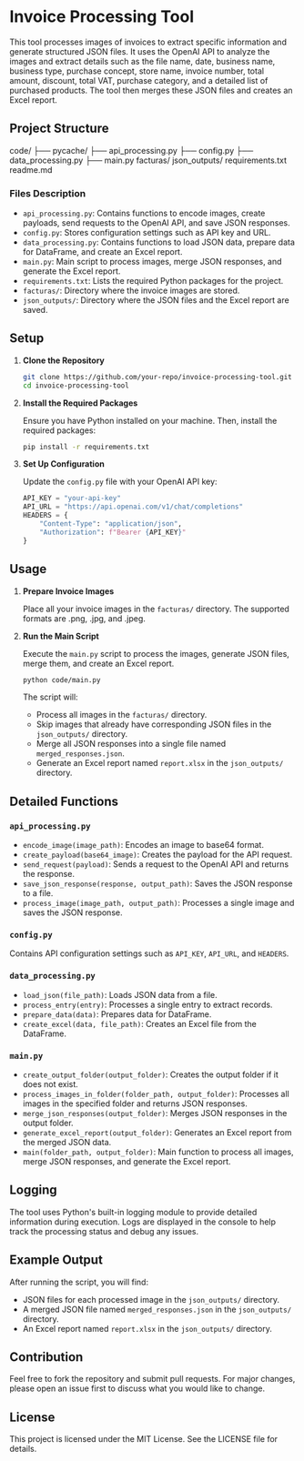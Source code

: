 # Invoice Processing Tool

This tool processes images of invoices to extract specific information and generate structured JSON files. It uses the OpenAI API to analyze the images and extract details such as the file name, date, business name, business type, purchase concept, store name, invoice number, total amount, discount, total VAT, purchase category, and a detailed list of purchased products. The tool then merges these JSON files and creates an Excel report.

## Project Structure

code/
├── pycache/
├── api_processing.py
├── config.py
├── data_processing.py
├── main.py
facturas/
json_outputs/
requirements.txt
readme.md

### Files Description

- `api_processing.py`: Contains functions to encode images, create payloads, send requests to the OpenAI API, and save JSON responses.
- `config.py`: Stores configuration settings such as API key and URL.
- `data_processing.py`: Contains functions to load JSON data, prepare data for DataFrame, and create an Excel report.
- `main.py`: Main script to process images, merge JSON responses, and generate the Excel report.
- `requirements.txt`: Lists the required Python packages for the project.
- `facturas/`: Directory where the invoice images are stored.
- `json_outputs/`: Directory where the JSON files and the Excel report are saved.

## Setup

1. **Clone the Repository**

   ```bash
   git clone https://github.com/your-repo/invoice-processing-tool.git
   cd invoice-processing-tool
   ```

2. **Install the Required Packages**

   Ensure you have Python installed on your machine. Then, install the required packages:

   ```bash
   pip install -r requirements.txt
   ```

3. **Set Up Configuration**

   Update the `config.py` file with your OpenAI API key:

   ```python
   API_KEY = "your-api-key"
   API_URL = "https://api.openai.com/v1/chat/completions"
   HEADERS = {
       "Content-Type": "application/json",
       "Authorization": f"Bearer {API_KEY}"
   }
   ```

## Usage

1. **Prepare Invoice Images**

   Place all your invoice images in the `facturas/` directory. The supported formats are .png, .jpg, and .jpeg.

2. **Run the Main Script**

   Execute the `main.py` script to process the images, generate JSON files, merge them, and create an Excel report.

   ```bash
   python code/main.py
   ```

   The script will:
   - Process all images in the `facturas/` directory.
   - Skip images that already have corresponding JSON files in the `json_outputs/` directory.
   - Merge all JSON responses into a single file named `merged_responses.json`.
   - Generate an Excel report named `report.xlsx` in the `json_outputs/` directory.

## Detailed Functions

### `api_processing.py`

- `encode_image(image_path)`: Encodes an image to base64 format.
- `create_payload(base64_image)`: Creates the payload for the API request.
- `send_request(payload)`: Sends a request to the OpenAI API and returns the response.
- `save_json_response(response, output_path)`: Saves the JSON response to a file.
- `process_image(image_path, output_path)`: Processes a single image and saves the JSON response.

### `config.py`

Contains API configuration settings such as `API_KEY`, `API_URL`, and `HEADERS`.

### `data_processing.py`

- `load_json(file_path)`: Loads JSON data from a file.
- `process_entry(entry)`: Processes a single entry to extract records.
- `prepare_data(data)`: Prepares data for DataFrame.
- `create_excel(data, file_path)`: Creates an Excel file from the DataFrame.

### `main.py`

- `create_output_folder(output_folder)`: Creates the output folder if it does not exist.
- `process_images_in_folder(folder_path, output_folder)`: Processes all images in the specified folder and returns JSON responses.
- `merge_json_responses(output_folder)`: Merges JSON responses in the output folder.
- `generate_excel_report(output_folder)`: Generates an Excel report from the merged JSON data.
- `main(folder_path, output_folder)`: Main function to process all images, merge JSON responses, and generate the Excel report.

## Logging

The tool uses Python's built-in logging module to provide detailed information during execution. Logs are displayed in the console to help track the processing status and debug any issues.

## Example Output

After running the script, you will find:
- JSON files for each processed image in the `json_outputs/` directory.
- A merged JSON file named `merged_responses.json` in the `json_outputs/` directory.
- An Excel report named `report.xlsx` in the `json_outputs/` directory.

## Contribution

Feel free to fork the repository and submit pull requests. For major changes, please open an issue first to discuss what you would like to change.

## License

This project is licensed under the MIT License. See the LICENSE file for details.
